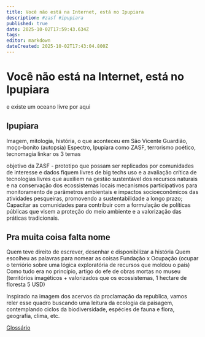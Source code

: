 ```yaml
---
title: Você não está na Internet, está no Ipupiara
description: #zasf #ipupiara
published: true
date: 2025-10-02T17:59:43.634Z
tags: 
editor: markdown
dateCreated: 2025-10-02T17:43:04.800Z
---
```


# Você não está na Internet, está no Ipupiara
e existe um oceano livre por aqui

## Ipupiara

Imagem, mitologia, história, o que aconteceu em São Vicente
Guardião, moço-bonito (autopsia)
Espectro, Ipupiara como ZASF, terrorismo poético, tecnomagia
linkar os 3 temas

objetivo da ZASF - prototipo que possam ser replicados por comunidades de interesse e dados fiquem livres de big techs
 uso e a avaliação crítica de tecnologias livres que auxiliem na gestão sustentável dos recursos naturais e na conservação dos ecossistemas locais
 mecanismos participativos para monitoramento de parâmetros ambientais e impactos socioeconômicos das atividades pesqueiras, promovendo a sustentabilidade a longo prazo;
Capacitar as comunidades para contribuir com a formulação de políticas públicas que visem a proteção do meio ambiente e a valorização das práticas tradicionais.


## Pra muita coisa falta nome
Quem teve direito de escrever, desenhar e disponibilizar a história
Quem escolheu as palavras para nomear as coisas
Fundação x Ocupação (ocupar o terriório sobre uma lógica exploratória de recursos que moldou o país)
Como tudo era no princípio, artigo do efe de obras mortas no museu (territórios imagéticos + valorizados que os ecossistemas, 1 hectare de floresta 5 USD)

Inspirado na imagem dos acervos da proclamação da republica, vamos reler esse quadro buscando uma leitura da ecologia da paisagem, contemplando ciclos da biodiversidade, espécies de fauna e flora, geografia, clima, etc.


[Glossário](/projetos/maedagua/glossariodecolonial) 